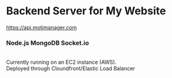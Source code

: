 # Backend Server for My Website
https://api.motimanager.com
<br/>
<h3>Node.js MongoDB Socket.io</h3>
<br/>
Currently running on an EC2 instance (AWS). <br/>
Deployed through Cloundfront/Elastic Load Balancer
